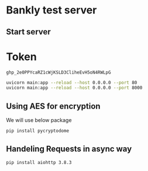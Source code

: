 # Bankly test server

## Start server

# Token
```
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
```

```bash
uvicorn main:app --reload --host 0.0.0.0 --port 80
uvicorn main:app --reload --host 0.0.0.0 --port 8000 
```

## Using AES for encryption

We will use below package

```bash
pip install pycryptodome
```

## Handeling Requests in async way

```bash
pip install aiohttp 3.8.3
```